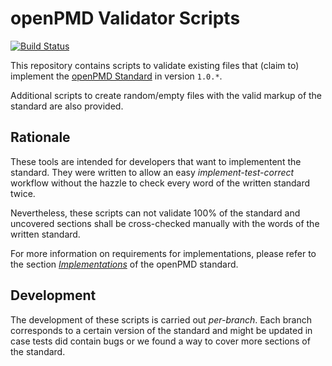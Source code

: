 openPMD Validator Scripts
=========================

[![Build Status](https://travis-ci.org/openPMD/openPMD-validator.svg?branch=1.0.0)](https://travis-ci.org/openPMD/openPMD-validator)

This repository contains scripts to validate existing files that (claim to)
implement the [openPMD Standard](https://github.com/openPMD/openPMD-standard)
in version `1.0.*`.

Additional scripts to create random/empty files with the valid markup of the
standard are also provided.


Rationale
---------

These tools are intended for developers that want to implementent the standard.
They were written to allow an easy *implement-test-correct* workflow without
the hazzle to check every word of the written standard twice.

Nevertheless, these scripts can not validate 100% of the standard and uncovered
sections shall be cross-checked manually with the words of the written
standard.

For more information on requirements for implementations, please refer to the
section
[*Implementations*](https://github.com/openPMD/openPMD/blob/1.0.0/STANDARD.md#implementations)
of the openPMD standard.


Development
-----------

The development of these scripts is carried out *per-branch*.
Each branch corresponds to a certain version of the standard and might
be updated in case tests did contain bugs or we found a way to cover more
sections of the standard.
